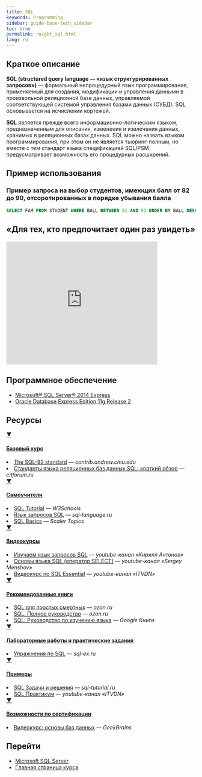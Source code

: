 ```yaml
---
title: SQL
keywords: Programming
sidebar: guide-base-tech_sidebar
toc: true
permalink: ru/gbt_sql.html
lang: ru
---
```

## Краткое описание

**SQL (structured query language — «язык структурированных запросов»)** — формальный непроцедурный язык программирования, применяемый для создания, модификации и управления данными в произвольной реляционной базе данных, управляемой соответствующей системой управления базами данных (СУБД). SQL основывается на исчислении кортежей.

**SQL** является прежде всего информационно-логическим языком, предназначенным для описания, изменения и извлечения данных, хранимых в реляционных базах данных. SQL можно назвать языком программирования, при этом он не является тьюринг-полным, но вместе с тем стандарт языка спецификацией SQL/PSM предусматривает возможность его процедурных расширений.

##  Пример использования

### Пример запроса на выбор студентов, имеющих балл от 82 до 90, отсоротированных в порядке убывания балла

```sql
SELECT FAM FROM STUDENT WHERE BALL BETWEEN 81 AND 91 ORDER BY BALL DESC;
```

## «Для тех, кто предпочитает один раз увидеть»

<div class="thumb-wrap" style="margin-top: 20px; margin-bottom: 20px">
    <iframe src="https://onedrive.live.com/embed?cid=2FB293CA43965F14&resid=2FB293CA43965F14%21121&authkey=AB17cDLMUOuYkIE&em=2" width="402" height="327" frameborder="0" scrolling="no"></iframe>
</div>

## Программное обеспечение

* [Microsoft® SQL Server® 2014 Express](https://www.microsoft.com/ru-ru/download/details.aspx?id=42299)
* [Oracle Database Express Edition 11g Release 2](http://www.oracle.com/technetwork/database/database-technologies/express-edition/downloads/index.html)

##  Ресурсы

<div class="panel-group">
    <div class="panel panel-default">
        <div class="panel-heading">
            <a class="pull-right spoiler-push" data-toggle="collapse" href="#collapse1">&#9660;</a>
            <h4 class="panel-title">
                <a data-toggle="collapse" href="#collapse1">
                Базовый курс</a>
            </h4>
        </div>
        <div id="collapse1" class="panel-collapse collapse">
            <div class="panel-body">
                <div>
                    <li><a href="http://www.contrib.andrew.cmu.edu/~shadow/sql/sql1992.txt">The SQL-92 standard</a><i> — contrib.andrew.cmu.edu</i></li>
                    <li><a href="http://citforum.ru/database/articles/art_2.shtml">Стандарты языка реляционных баз данных SQL: краткий обзор</a><i> — citforum.ru</i></li>
                </div>   
            </div>
        </div>
    </div>
</div>

<div class="panel-group">
    <div class="panel panel-default">
        <div class="panel-heading">
            <a class="pull-right spoiler-push" data-toggle="collapse" href="#collapse2">&#9660;</a>
            <h4 class="panel-title">
                <a data-toggle="collapse" href="#collapse2">
                Самоучители</a>
            </h4>
        </div>
        <div id="collapse2" class="panel-collapse collapse">
            <div class="panel-body">
                <div>
                    <li><a href="http://www.w3schools.com/sql/default.asp">SQL Tutorial</a><i> — W3Schools</i></li>
                    <li><a href="https://sql-language.ru/">Язык запросов SQL</a><i> — sql-language.ru</i></li>
                    <li><a href="https://www.scaler.com/topics/sql/">SQL Basics</a><i> — Scaler Topics</i></li>
                </div>   
            </div>
        </div>
    </div>
</div>

<div class="panel-group">
    <div class="panel panel-default">
        <div class="panel-heading">
            <a class="pull-right spoiler-push" data-toggle="collapse" href="#collapse3">&#9660;</a>
            <h4 class="panel-title">
                <a data-toggle="collapse" href="#collapse3">
                Видеокурсы</a>
            </h4>
        </div>
        <div id="collapse3" class="panel-collapse collapse">
            <div class="panel-body">
                <div>
                    <li><a href="https://www.youtube.com/playlist?list=PLeYxjiX1MAInukqt-0XKbG9qP2j0QovZH">Изучаем язык запросов SQL</a><i> — youtube-канал «Кирилл Антонов»</i></li>
                    <li><a href="https://www.youtube.com/playlist?list=PLN8vGBeK3TUrCfB6EdES5oQtXXTXFPnzT">Основы языка SQL (оператор SELECT)</a><i> — youtube-канал «Sergey Menshov»</i></li>
                    <li><a href="https://www.youtube.com/playlist?list=PLvItDmb0sZw_NDm3pDMQ4_9bV_zKzBmNv">Видеокурс по SQL Essential</a><i> — youtube-канал «ITVDN»</i></li>
                </div>   
            </div>
        </div>
    </div>
</div>

<div class="panel-group">
    <div class="panel panel-default">
        <div class="panel-heading">
            <a class="pull-right spoiler-push" data-toggle="collapse" href="#collapse4">&#9660;</a>
            <h4 class="panel-title">
                <a data-toggle="collapse" href="#collapse4">
                Рекомендованные книги</a>
            </h4>
        </div>
        <div id="collapse4" class="panel-collapse collapse">
            <div class="panel-body">
                <div>
                    <li><a href="http://www.ozon.ru/context/detail/id/24939188/">SQL для простых смертных</a><i> — ozon.ru</i></li>
                    <li><a href="http://www.ozon.ru/context/detail/id/31124973/">SQL. Полное руководство</a><i> — ozon.ru</i></li>
                    <li><a href="https://books.google.ru/books?id=XVnRAAAAQBAJ&pg=PA15&lpg=PA15&dq=sql:1992&source=bl&ots=IydSQak2Iz&sig=TplQOrfotnkk8qfE6vkb9kTrHX4&hl=ru&sa=X&ved=0ahUKEwiwosm2tfvRAhVMMJoKHTM0CAMQ6AEIRTAH#v=onepage&q=sql%3A1992&f=false">SQL: Руководство по изучению языка</a><i> — Google Книги</i></li>
                </div>   
            </div>
        </div>
    </div>
</div>

<div class="panel-group">
    <div class="panel panel-default">
        <div class="panel-heading">
            <a class="pull-right spoiler-push" data-toggle="collapse" href="#collapse5">&#9660;</a>
            <h4 class="panel-title">
                <a data-toggle="collapse" href="#collapse5">
                Лабораторные работы и практические задания</a>
            </h4>
        </div>
        <div id="collapse5" class="panel-collapse collapse">
            <div class="panel-body">
                <div>
                    <li><a href="http://sql-ex.ru/">Упражнения по SQL</a><i> — sql-ex.ru</i></li>
                </div>   
            </div>
        </div>
    </div>
</div>

<div class="panel-group">
    <div class="panel panel-default">
        <div class="panel-heading">
            <a class="pull-right spoiler-push" data-toggle="collapse" href="#collapse6">&#9660;</a>
            <h4 class="panel-title">
                <a data-toggle="collapse" href="#collapse6">
                Примеры</a>
            </h4>
        </div>
        <div id="collapse6" class="panel-collapse collapse">
            <div class="panel-body">
                <div>
                    <li><a href="http://www.sql-tutorial.ru/ru/content.html">SQL Задачи и решения</a><i> — sql-tutorial.ru</i></li>
                    <li><a href="https://www.youtube.com/playlist?list=PLvItDmb0sZw-WX3dpyJJcuIyy6i2dT7FA">SQL Практикум</a><i> — youtube-канал «ITVDN»</i></li>
                </div>   
            </div>
        </div>
    </div>
</div>

<div class="panel-group">
    <div class="panel panel-default">
        <div class="panel-heading">
            <a class="pull-right spoiler-push" data-toggle="collapse" href="#collapse7">&#9660;</a>
            <h4 class="panel-title">
                <a data-toggle="collapse" href="#collapse7">
                Возможности по сертификации</a>
            </h4>
        </div>
        <div id="collapse7" class="panel-collapse collapse">
            <div class="panel-body">
                <div>
                    <li><a href="https://geekbrains.ru/courses/86">Видеокурс: основы баз данных</a><i> — GeekBrains</i></li>
                </div>   
            </div>
        </div>
    </div>
</div>

## Перейти

* [Microsoft SQL Server](gbt_mssql.html)
* [Главная страница курса](gbt_landing-page.html)
